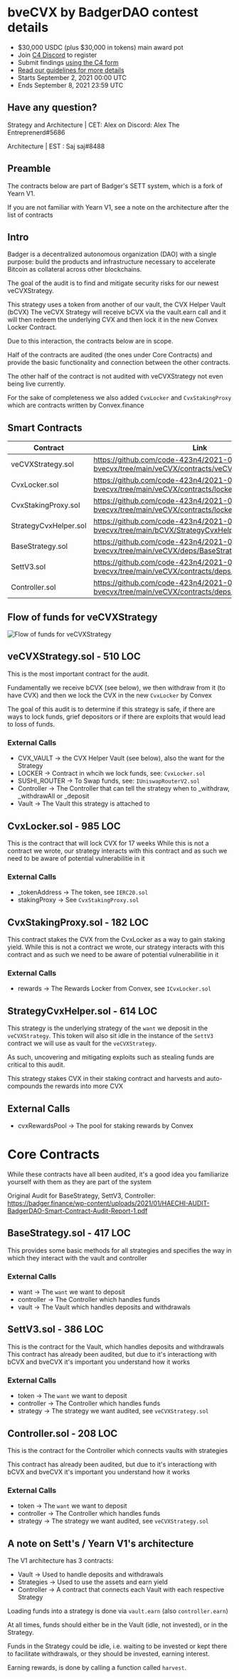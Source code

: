 # bveCVX by BadgerDAO contest details
- $30,000 USDC (plus $30,000 in tokens) main award pot
- Join [C4 Discord](https://discord.gg/EY5dvm3evD) to register
- Submit findings [using the C4 form](https://code423n4.com/2021-09-bvecvx-contest/submit)
- [Read our guidelines for more details](https://docs.code4rena.com/roles/wardens)
- Starts September 2, 2021 00:00 UTC
- Ends September 8, 2021  23:59 UTC

## Have any question?
Strategy and Architecture | CET: Alex on Discord: Alex The Entreprenerd#5686

Architecture | EST : Saj saj#8488

## Preamble
The contracts below are part of Badger's SETT system, which is a fork of Yearn V1.

If you are not familiar with Yearn V1, see a note on the architecture after the list of contracts


## Intro
Badger is a decentralized autonomous organization (DAO) with a single purpose: build the products and infrastructure necessary to accelerate Bitcoin as collateral across other blockchains.

The goal of the audit is to find and mitigate security risks for our newest veCVXStrategy.

This strategy uses a token from another of our vault, the CVX Helper Vault (bCVX)
The veCVX Strategy will receive bCVX via the vault.earn call and it will then redeem the underlying CVX and then lock it in the new Convex Locker Contract.

Due to this interaction, the contracts below are in scope.

Half of the contracts are audited (the ones under Core Contracts) and provide the basic functionality and connection between the other contracts.

The other half of the contract is not audited with veCVXStrategy not even being live currently.

For the sake of completeness we also added `CvxLocker` and `CvxStakingProxy` which are contracts written by Convex.finance

## Smart Contracts

| Contract                 | Link                                                                                              |
|--------------------------|---------------------------------------------------------------------------------------------------|
| veCVXStrategy.sol        | https://github.com/code-423n4/2021-09-bvecvx/tree/main/veCVX/contracts/veCVXStrategy.sol          |
| CvxLocker.sol            | https://github.com/code-423n4/2021-09-bvecvx/tree/main/veCVX/contracts/locker/CvxLocker.sol       |
| CvxStakingProxy.sol      | https://github.com/code-423n4/2021-09-bvecvx/tree/main/veCVX/contracts/locker/CvxStakingProxy.sol |
| StrategyCvxHelper.sol | https://github.com/code-423n4/2021-09-bvecvx/tree/main/bCVX/StrategyCvxHelper.sol              |
| BaseStrategy.sol         | https://github.com/code-423n4/2021-09-bvecvx/tree/main/veCVX/deps/BaseStrategy.sol                |
| SettV3.sol               | https://github.com/code-423n4/2021-09-bvecvx/tree/main/veCVX/contracts/deps/SettV3.sol            |
| Controller.sol           | https://github.com/code-423n4/2021-09-bvecvx/tree/main/veCVX/contracts/deps/Controller.sol        |


## Flow of funds for veCVXStrategy
![Flow of funds for veCVXStrategy](/.github/flow.png)


## veCVXStrategy.sol - 510 LOC

This is the most important contract for the audit.

Fundamentally we receive bCVX (see below), we then withdraw from it (to have CVX) and then we lock the CVX in the new `CvxLocker` by Convex

The goal of this audit is to determine if this strategy is safe, if there are ways to lock funds, grief depositors or if there are exploits that would lead to loss of funds.


### External Calls
- CVX_VAULT -> the CVX Helper Vault (see below), also the want for the Strategy
- LOCKER -> Contract in whcih we lock funds, see: `CvxLocker.sol`
- SUSHI_ROUTER -> To Swap funds, see: `IUniswapRouterV2.sol`
- Controller -> The Controller that can tell the strategy when to _withdraw, _withdrawAll or _deposit
- Vault -> The Vault this strategy is attached to

## CvxLocker.sol - 985 LOC

This is the contract that will lock CVX for 17 weeks
While this is not a contract we wrote, our strategy interacts with this contract and as such we need to be aware of potential vulnerabilitie in it

### External Calls
- _tokenAddress -> The token, see `IERC20.sol`
- stakingProxy -> See `CvxStakingProxy.sol`

## CvxStakingProxy.sol - 182 LOC

This contract stakes the CVX from the CvxLocker as a way to gain staking yield.
While this is not a contract we wrote, our strategy interacts with this contract and as such we need to be aware of potential vulnerabilitie in it

### External Calls
- rewards -> The Rewards Locker from Convex, see `ICvxLocker.sol`

## StrategyCvxHelper.sol - 614 LOC

This strategy is the underlying strategy of the `want` we deposit in the `veCVXStrategy`. 
This token will also sit idle in the instance of the `SettV3` contract we will use as vault for the `veCVXStrategy`.

As such, uncovering and mitigating exploits such as stealing funds are critical to this audit.

This strategy stakes CVX in their staking contract and harvests and auto-compounds the rewards into more CVX

## External Calls
- cvxRewardsPool -> The pool for staking rewards by Convex

# Core Contracts

While these contracts have all been audited, it's a good idea you familiarize yourself with them as they are part of the system

Original Audit for BaseStrategy, SettV3, Controller: https://badger.finance/wp-content/uploads/2021/01/HAECHI-AUDIT-BadgerDAO-Smart-Contract-Audit-Report-1.pdf

## BaseStrategy.sol - 417 LOC

This provides some basic methods for all strategies and specifies the way in which they interact with the vault and controller

### External Calls
- want -> The `want` we want to deposit
- controller -> The Controller which handles funds
- vault -> The Vault which handles deposits and withdrawals


## SettV3.sol - 386 LOC

This is the contract for the Vault, which handles deposits and withdrawals
This contract has already been audited, but due to it's interactiong with bCVX and bveCVX it's important you understand how it works

### External Calls
- token -> The `want` we want to deposit
- controller -> The Controller which handles funds
- strategy -> The strategy we want audited, see `veCVXStrategy.sol`

## Controller.sol - 208 LOC

This is the contract for the Controller which connects vaults with strategies

This contract has already been audited, but due to it's interactiong with bCVX and bveCVX it's important you understand how it works

### External Calls
- token -> The `want` we want to deposit
- controller -> The Controller which handles funds
- strategy -> The strategy we want audited, see `veCVXStrategy.sol`


## A note on Sett's / Yearn V1's architecture

The V1 architecture has 3 contracts:
- Vault -> Used to handle deposits and withdrawals
- Strategies -> Used to use the assets and earn yield
- Controller -> A contract that connects each Vault with each respective Strategy

Loading funds into a strategy is done via `vault.earn` (also `controller.earn`)

At all times, funds should either be in the Vault (idle, not invested), or in the Strategy.

Funds in the Strategy could be idle, i.e. waiting to be invested or kept there to facilitate withdrawals, or they should be invested, earning interest.

Earning rewards, is done by calling a function called `harvest`.

